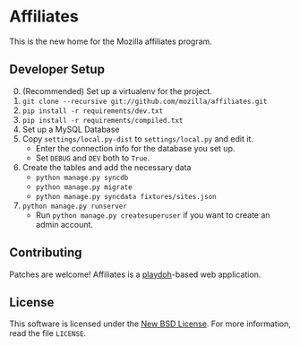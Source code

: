Affiliates
==========

This is the new home for the Mozilla affiliates program.

Developer Setup
---------------

0. (Recommended) Set up a virtualenv for the project.
1. `git clone --recursive git://github.com/mozilla/affiliates.git`
2. `pip install -r requirements/dev.txt`
3. `pip install -r requirements/compiled.txt`
4. Set up a MySQL Database
5. Copy `settings/local.py-dist` to `settings/local.py` and edit it.
   * Enter the connection info for the database you set up.
   * Set `DEBUG` and `DEV` both to `True`.
6. Create the tables and add the necessary data
   * `python manage.py syncdb`
   * `python manage.py migrate`
   * `python manage.py syncdata fixtures/sites.json`
7. `python manage.py runserver`
   * Run `python manage.py createsuperuser` if you want to create an admin account.

Contributing
------------
Patches are welcome! Affiliates is a [playdoh][gh-playdoh]-based web
application.

[gh-playdoh]: https://github.com/mozilla/playdoh


License
-------
This software is licensed under the [New BSD License][BSD]. For more
information, read the file ``LICENSE``.

[BSD]: http://creativecommons.org/licenses/BSD/
